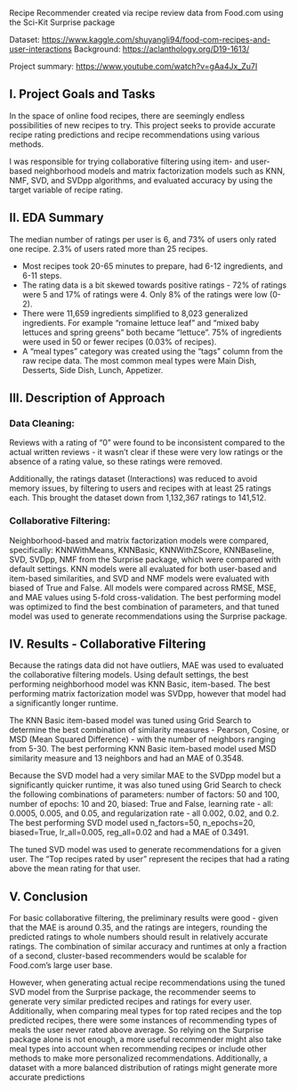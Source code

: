 Recipe Recommender created via recipe review data from Food.com using the Sci-Kit Surprise package

Dataset: https://www.kaggle.com/shuyangli94/food-com-recipes-and-user-interactions 
Background: https://aclanthology.org/D19-1613/

Project summary: https://www.youtube.com/watch?v=gAa4Jx_Zu7I

## I. Project Goals and Tasks

In the space of online food recipes, there are seemingly endless possibilities of new recipes to try. This project seeks to provide accurate recipe rating predictions and recipe recommendations using various methods.

I was responsible for trying collaborative filtering using item- and user-based neighborhood models and matrix factorization models such as KNN, NMF, SVD, and SVDpp algorithms, and evaluated accuracy by using the target variable of recipe rating. 

## II. EDA Summary

The median number of ratings per user is 6, and 73% of users only rated one recipe. 2.3% of users rated more than 25 recipes.

- Most recipes took 20-65 minutes to prepare, had 6-12 ingredients, and 6-11 steps.
- The rating data is a bit skewed towards positive ratings - 72% of ratings were 5 and 17% of ratings were 4. Only 8% of the ratings were low (0-2).
- There were 11,659 ingredients simplified to 8,023 generalized ingredients. For example “romaine lettuce leaf” and “mixed baby lettuces and spring greens” both became “lettuce”. 75% of ingredients were used in 50 or fewer recipes (0.03% of recipes).
- A “meal types” category was created using the “tags” column from the raw recipe data. The most common meal types were Main Dish, Desserts, Side Dish, Lunch, Appetizer.

## III. Description of Approach

### Data Cleaning: 

Reviews with a rating of “0” were found to be inconsistent compared to the actual written reviews - it wasn’t clear if these were very low ratings or the absence of a rating value, so these ratings were removed.

Additionally, the ratings dataset (Interactions) was reduced to avoid memory issues, by filtering to users and recipes with at least 25 ratings each. This brought the dataset down from 1,132,367 ratings to 141,512.

### Collaborative Filtering: 

Neighborhood-based and matrix factorization models were compared, specifically: KNNWithMeans, KNNBasic, KNNWithZScore, KNNBaseline, SVD, SVDpp, NMF from the Surprise package, which were compared with default settings. KNN models were all evaluated for both user-based and item-based similarities, and SVD and NMF models were evaluated with biased of True and False. All models were compared across RMSE, MSE, and MAE values using 5-fold cross-validation. The best performing model was optimized to find the best combination of parameters, and that tuned model was used to generate recommendations using the Surprise package.

## IV. Results - Collaborative Filtering

Because the ratings data did not have outliers, MAE was used to evaluated the collaborative filtering models. Using default settings, the best performing neighborhood model was KNN Basic, item-based. The best performing matrix factorization model was SVDpp, however that model had a significantly longer runtime.

The KNN Basic item-based model was tuned using Grid Search to determine the best combination of similarity measures - Pearson, Cosine, or MSD (Mean Squared Difference) - with the number of neighbors ranging from 5-30. The best performing KNN Basic item-based model used MSD similarity measure and 13 neighbors and had an MAE of 0.3548.

Because the SVD model had a very similar MAE to the SVDpp model but a significantly quicker runtime, it was also tuned using Grid Search to check the following combinations of parameters: number of factors: 50 and 100, number of epochs: 10 and 20, biased: True and False, learning rate - all: 0.0005, 0.005, and 0.05, and regularization rate - all 0.002, 0.02, and 0.2. The best performing SVD model used n_factors=50, n_epochs=20, biased=True, lr_all=0.005, reg_all=0.02 and had a MAE of 0.3491.

The tuned SVD model was used to generate recommendations for a given user. The “Top recipes rated by user” represent the recipes that had a rating above the mean rating for that user.

## V. Conclusion

For basic collaborative filtering, the preliminary results were good - given that the MAE is around 0.35, and the ratings are integers, rounding the predicted ratings to whole numbers should result in relatively accurate ratings. The combination of similar accuracy and runtimes at only a fraction of a second, cluster-based recommenders would be scalable for Food.com’s large user base.

However, when generating actual recipe recommendations using the tuned SVD model from the Surprise package, the recommender seems to generate very similar predicted recipes and ratings for every user. Additionally, when comparing meal types for top rated recipes and the top predicted recipes, there were some instances of recommending types of meals the user never rated above average. So relying on the Surprise package alone is not enough, a more useful recommender might also take meal types into account when recommending recipes or include other methods to make more personalized recommendations. Additionally, a dataset with a more balanced distribution of ratings might generate more accurate predictions
